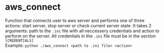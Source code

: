 # aws_connect
Function that connects user to aws server and performs one of three actions: start server, stop server or check current server state.
It takes 2 arguments: path to the `.ini` file with all neccessery credentials and action to perform on the server.
All credentials in the `.ini` file must be in the section `[CREDENTIALS]`
<br>
Example:
`python ./aws_connect <path to .ini file> <action>`